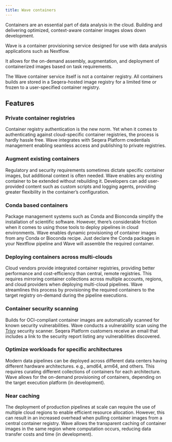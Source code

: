 ```yaml
---
title: Wave containers
---
```


Containers are an essential part of data analysis in the cloud. Building and delivering optimized, context-aware container images slows down development.

Wave is a container provisioning service designed for use with data analysis applications such as Nextflow.

It allows for the on-demand assembly, augmentation, and deployment of containerized images based on task requirements.

The Wave container service itself is not a container registry. All containers builds are stored in a Seqera-hosted image registry for a limited time or frozen to a user-specified container registry.

## Features

### Private container registries

Container registry authentication is the new norm. Yet when it comes to authenticating against cloud-specific container registries, the process is hardly hassle free.
Wave integrates with Seqera Platform credentials management enabling seamless access and publishing to private registries.

### Augment existing containers

Regulatory and security requirements sometimes dictate specific container images, but additional context is often needed.
Wave enables any existing container to be extended without rebuilding it. Developers can add user-provided content such as custom scripts and logging agents, providing greater flexibility in the container’s configuration.

### Conda based containers

Package management systems such as Conda and Bionconda simplify the installation of scientific software. However, there’s considerable friction when it comes to using those tools to deploy pipelines in cloud environments.
Wave enables dynamic provisioning of container images from any Conda or Bioconda recipe. Just declare the Conda packages in your Nextflow pipeline and Wave will assemble the required container.

### Deploying containers across multi-clouds

Cloud vendors provide integrated container registries, providing better performance and cost-efficiency than central, remote registries.
This requires mirroring container collections across multiple accounts, regions, and cloud providers when deploying multi-cloud pipelines.
Wave streamlines this process by provisioning the required containers to the target registry on-demand during the pipeline executions.

### Container security scanning

Builds for OCI-compliant container images are automatically scanned for known security vulnerabilities. Wave conducts a vulnerability scan using the [Trivy](https://trivy.dev/) security scanner. Seqera Platform customers receive an email that includes a link to the security report listing any vulnerabilities discovered.

### Optimize workloads for specific architectures

Modern data pipelines can be deployed across different data centers having different hardware architectures. e.g., amd64, arm64, and others. This requires curating different collections of containers for each architecture.
Wave allows for the on-demand provisioning of containers, depending on the target execution platform (in development).

### Near caching

The deployment of production pipelines at scale can require the use of multiple cloud regions to enable efficient resource allocation.
However, this can result in an increased overhead when pulling container images from a central container registry. Wave allows the transparent caching of container images in the same region where computation occurs, reducing data transfer costs and time (in development).
